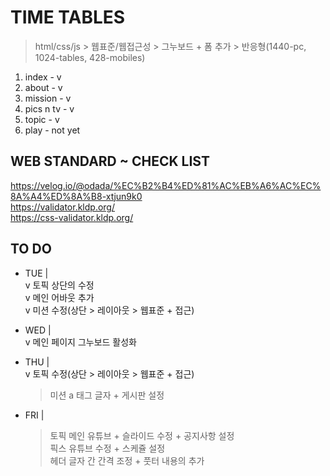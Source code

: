 # TIME TABLES

> html/css/js > 웹표준/웹접근성 > 그누보드 + 폼 추가 > 반응형(1440-pc, 1024-tables, 428-mobiles)

1. index - v
2. about - v
3. mission - v
4. pics n tv - v
5. topic - v
6. play - not yet

## WEB STANDARD ~ CHECK LIST

https://velog.io/@odada/%EC%B2%B4%ED%81%AC%EB%A6%AC%EC%8A%A4%ED%8A%B8-xtjun9k0  
https://validator.kldp.org/  
https://css-validator.kldp.org/

## TO DO

- TUE |  
  v 토픽 상단의 수정  
  v 메인 어바웃 추가  
  v 미션 수정(상단 > 레이아웃 > 웹표준 + 접근)

- WED |  
  v 메인 페이지 그누보드 활성화

- THU |  
  v 토픽 수정(상단 > 레이아웃 > 웹표준 + 접근)
  > 미션 a 태그 글자 + 게시판 설정  
 
- FRI |  
  > 토픽 메인 유튜브 + 슬라이드 수정 + 공지사항 설정  
  > 픽스 유튜브 수정 + 스케쥴 설정  
  > 헤더 글자 간 간격 조정 +  풋터 내용의 추가   
